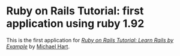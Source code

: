 # Ruby on Rails Tutorial: first application using ruby 1.92

This is the first application for
[*Ruby on Rails Tutorial: Learn Rails by Example*](http://railstutorial.org/)
by [Michael Hart](http://michaelhartl.com).